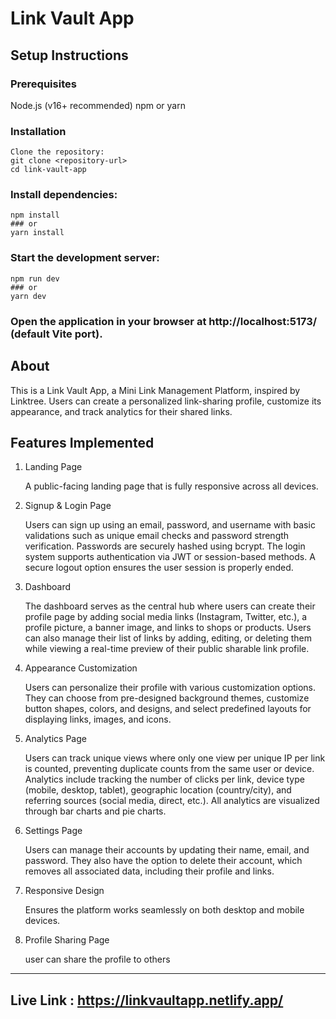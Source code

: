 # Link Vault App

## Setup Instructions

### Prerequisites
  Node.js (v16+ recommended)
  npm or yarn

### Installation
    Clone the repository:
    git clone <repository-url>
    cd link-vault-app

### Install dependencies:
    npm install
    ### or
    yarn install

### Start the development server:
    npm run dev
    ### or
    yarn dev

### Open the application in your browser at http://localhost:5173/ (default Vite port).


## About
This is a Link Vault App, a Mini Link Management Platform, inspired by Linktree. Users can create a personalized link-sharing profile, customize its appearance, and track analytics for their shared links.

## Features Implemented
1. Landing Page

    A public-facing landing page that is fully responsive across all devices.

2. Signup & Login Page

    Users can sign up using an email, password, and username with basic validations such as unique email checks and password strength verification. Passwords are securely hashed using bcrypt. The login system supports authentication via JWT or session-based methods. A secure logout option ensures the user session is properly ended.

3. Dashboard

    The dashboard serves as the central hub where users can create their profile page by adding social media links (Instagram, Twitter, etc.), a profile picture, a banner image, and links to shops or products. Users can also manage their list of links by adding, editing, or deleting them while viewing a real-time preview of their public sharable link profile.

4. Appearance Customization

    Users can personalize their profile with various customization options. They can choose from pre-designed background themes, customize button shapes, colors, and designs, and select predefined layouts for displaying links, images, and icons.

5. Analytics Page

    Users can track unique views where only one view per unique IP per link is counted, preventing duplicate counts from the same user or device. Analytics include tracking the number of clicks per link, device type (mobile, desktop, tablet), geographic location (country/city), and referring sources (social media, direct, etc.). All analytics are visualized through bar charts and pie charts.

6. Settings Page
   
    Users can manage their accounts by updating their name, email, and password. They also have the option to delete their account, which removes all associated data, including their profile and links.

7. Responsive Design

    Ensures the platform works seamlessly on both desktop and mobile devices.

8. Profile Sharing Page

    user can share the profile to others
    

***************************************************************************
## Live Link : https://linkvaultapp.netlify.app/

